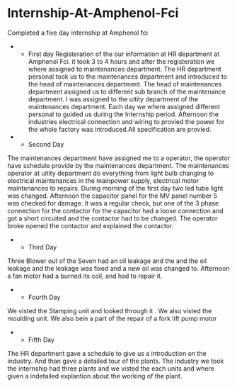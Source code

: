 # Internship-At-Amphenol-Fci
Completed a five day internship at Amphenol fci
* * First day 
Registeration of the our information at HR department at Amphenol Fci. it took 3 to 4 hours and after the registeration we where assigned to maintenances department. The HR department personal took us to the maintenances department and introduced to the head of maintenances department. The head of maintenances department assigned us to different sub branch of the maintenance department. I was assigned to the uitity department of the maintenances department. Each day we where assigned different personal to guided us during the Internship period. Afternoon the industries electrical connection and wiring to provied the power for the whole factory was introduced.All specification are provied.

* * Second Day 
  
The maintenances department have assigned me to a operator, the operator have schedule provide by the maintenances department. The maintenances operator at uitity department do everything from light bulb changing to electrical maintenances in the mainpower supply, electrical motor maintenances to repairs. During morning of the first day two led tube light was changed. Afternoon the capacitor panel for the MV panel number 5 was checked for damage. It was a regular check, but one of the 3 phase connection for the contactor for the capacitor had a loose connection and got a short circuited  and the contactor had to be changed. The operator broke opened the contactor and explained the contactor.

* * Third Day 
    
Three Blower out of the Seven had an oil leakage and the and the oil leakage and the leakage was fixed and a new oil was changed to. Afternoon a fan motor had a burned its coil, and had to repair it.

* * Fourth Day 
    
We visted the Stamping unit and looked through it . We also visted the moulding unit. We also bein a part of the repair of a fork lift pump motor

* * Fifth Day 
    
The HR department gave a schedule to give us a introduction on the industry. And than gave a detailed tour of the plants. The industry we took the internship had three plants and we visted the each units and where given a indetailed explantion about the working of the plant.

